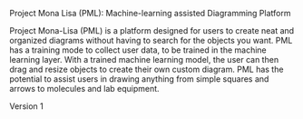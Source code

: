 Project Mona Lisa (PML): Machine-learning assisted Diagramming Platform

Project Mona-Lisa (PML) is a platform designed for users to create neat and organized diagrams without having to search for the objects you want. PML has a training mode to collect user data, to be trained in the machine learning layer. With a trained machine learning model, the user can then drag and resize objects to create their own custom diagram. PML has the potential to assist users in drawing anything from simple squares and arrows to molecules and lab equipment.

Version 1

